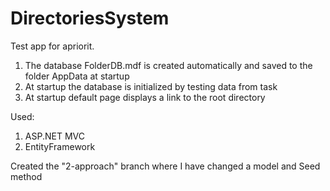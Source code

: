 # DirectoriesSystem
 Test app for apriorit.

1) The database FolderDB.mdf is created automatically and saved to the folder AppData at startup
2) At startup the database is initialized by testing data from task
3) At startup default page displays a link to the root directory

Used:
1. ASP.NET MVC
2. EntityFramework

Created the "2-approach" branch where I have changed a model and Seed method
